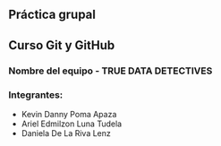 ## Práctica grupal 
## Curso Git y GitHub

### Nombre del equipo - TRUE DATA DETECTIVES
### Integrantes:
- Kevin Danny Poma Apaza
- Ariel Edmilzon Luna Tudela
- Daniela De La Riva Lenz

